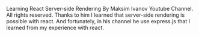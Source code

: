 Learning React Server-side Rendering
By Maksim Ivanov Youtube Channel. All rights reserved.
Thanks to him I learned that server-side rendering is possible with react.
And fortunately, in his channel he use express.js that I learned from my experience with react.
